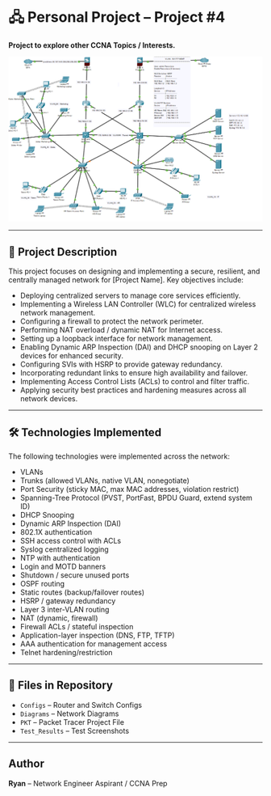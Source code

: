 # 🖧 Personal Project – Project #4
**Project to explore other CCNA Topics / Interests.**  


![Network Topology](Diagrams/Network_Topology.png)

---

## 📝 Project Description
This project focuses on designing and implementing a secure, resilient, and centrally managed network for [Project Name]. Key objectives include:

- Deploying centralized servers to manage core services efficiently.  
- Implementing a Wireless LAN Controller (WLC) for centralized wireless network management.  
- Configuring a firewall to protect the network perimeter.  
- Performing NAT overload / dynamic NAT for Internet access.  
- Setting up a loopback interface for network management.  
- Enabling Dynamic ARP Inspection (DAI) and DHCP snooping on Layer 2 devices for enhanced security.  
- Configuring SVIs with HSRP to provide gateway redundancy.  
- Incorporating redundant links to ensure high availability and failover.  
- Implementing Access Control Lists (ACLs) to control and filter traffic.  
- Applying security best practices and hardening measures across all network devices.


---

## 🛠️ Technologies Implemented
The following technologies were implemented across the network:

- VLANs  
- Trunks (allowed VLANs, native VLAN, nonegotiate)  
- Port Security (sticky MAC, max MAC addresses, violation restrict)  
- Spanning-Tree Protocol (PVST, PortFast, BPDU Guard, extend system ID)  
- DHCP Snooping  
- Dynamic ARP Inspection (DAI)  
- 802.1X authentication  
- SSH access control with ACLs  
- Syslog centralized logging  
- NTP with authentication  
- Login and MOTD banners  
- Shutdown / secure unused ports  
- OSPF routing  
- Static routes (backup/failover routes)  
- HSRP / gateway redundancy  
- Layer 3 inter-VLAN routing  
- NAT (dynamic, firewall)  
- Firewall ACLs / stateful inspection  
- Application-layer inspection (DNS, FTP, TFTP)  
- AAA authentication for management access  
- Telnet hardening/restriction

---

## 📁 Files in Repository
- `Configs` – Router and Switch Configs  
- `Diagrams` – Network Diagrams  
- `PKT` – Packet Tracer Project File  
- `Test_Results` – Test Screenshots  

---

## Author
**Ryan** – Network Engineer Aspirant / CCNA Prep 
